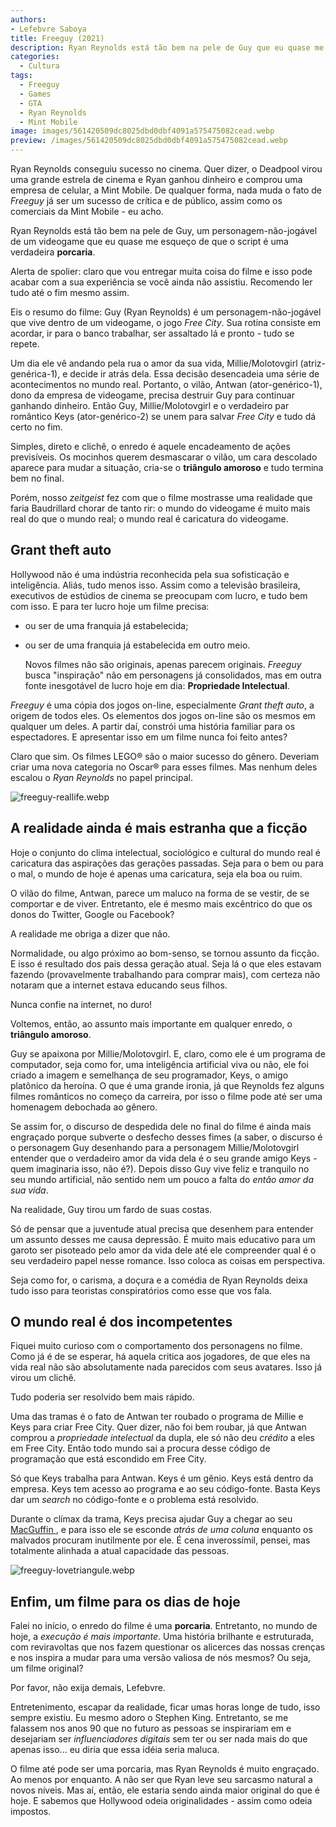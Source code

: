 ```yaml
---
authors:
- Lefebvre Saboya
title: Freeguy (2021)
description: Ryan Reynolds está tão bem na pele de Guy que eu quase me esqueço de que o script é uma verdadeira porcaria.
categories:
  - Cultura
tags:
  - Freeguy
  - Games
  - GTA
  - Ryan Reynolds
  - Mint Mobile
image: images/561420509dc8025dbd0dbf4091a575475082cead.webp
preview: /images/561420509dc8025dbd0dbf4091a575475082cead.webp
---
```


Ryan Reynolds conseguiu sucesso no cinema. Quer dizer, o Deadpool virou uma grande estrela de cinema e Ryan ganhou dinheiro e comprou uma empresa de celular, a Mint Mobile. De qualquer forma, nada muda o fato de *Freeguy* já ser um sucesso de crítica e de público, assim como os comerciais da Mint Mobile - eu acho. 

Ryan Reynolds está tão bem na pele de Guy, um personagem-não-jogável de um videogame que eu quase me esqueço de que o script é uma verdadeira **porcaria**.

Alerta de spolier: claro que vou entregar muita coisa do filme e isso pode acabar com a sua experiência se você ainda não assistiu. Recomendo ler tudo até o fim mesmo assim. 

Eis o resumo do filme: Guy (Ryan Reynolds) é um personagem-não-jogável que vive dentro de um videogame, o jogo *Free City*. Sua rotina consiste em acordar, ir para o banco trabalhar, ser assaltado lá e pronto - tudo se repete. 

Um dia ele vê andando pela rua o amor da sua vida, Millie/Molotovgirl (atriz-genérica-1), e decide ir atrás dela. Essa decisão desencadeia uma série de acontecimentos no mundo real. Portanto, o vilão, Antwan (ator-genérico-1), dono da empresa de videogame, precisa destruir Guy para continuar ganhando dinheiro. Então Guy,  Millie/Molotovgirl e o verdadeiro par romântico Keys (ator-genérico-2) se unem para salvar *Free City* e tudo dá certo no fim.

Simples, direto e clichê, o enredo é aquele encadeamento de ações previsíveis. Os mocinhos querem desmascarar o vilão, um cara descolado aparece para mudar a situação, cria-se o **triângulo amoroso** e tudo termina bem no final.

Porém, nosso *zeitgeist* fez com que o filme mostrasse uma realidade que faria Baudrillard chorar de tanto rir: o mundo do videogame é muito mais real do que o mundo real; o mundo real é caricatura do videogame.

## Grant theft auto

Hollywood não é uma indústria reconhecida pela sua sofisticação e inteligência. Aliás, tudo menos isso. Assim como a televisão brasileira, executivos de estúdios de cinema se preocupam com lucro, e tudo bem com isso. E para ter lucro hoje um filme precisa:

- ou ser de uma franquia já estabelecida;

- ou ser de uma franquia já estabelecida em outro meio.
  
  Novos filmes não são originais, apenas parecem originais. *Freeguy* busca "inspiração" não em personagens já consolidados, mas em outra fonte inesgotável de lucro hoje em dia: **Propriedade Intelectual**.

*Freeguy* é uma cópia dos jogos on-line, especialmente *Grant theft auto*, a origem de todos eles. Os elementos dos jogos on-line são os mesmos em qualquer um deles. A partir daí, constrói uma história familiar para os espectadores. E apresentar isso em um filme nunca foi feito antes?

Claro que sim. Os filmes LEGO® são o maior sucesso do gênero. Deveriam criar uma nova categoria no Oscar® para esses filmes. Mas nenhum deles escalou o *Ryan Reynolds* no papel principal.

![freeguy-reallife.webp](/images/429bf17dd8ed548b7a59fc5e88e13f571acb8791.webp)

## A realidade ainda é mais estranha que a ficção

Hoje o conjunto do clima intelectual, sociológico e cultural do mundo real é caricatura das aspirações das gerações passadas. Seja para o bem ou para o mal, o mundo de hoje é apenas uma caricatura, seja ela boa ou ruim.

O vilão do filme, Antwan, parece um maluco na forma de se vestir, de se comportar e de viver. Entretanto, ele é mesmo mais excêntrico do que os donos do Twitter, Google ou Facebook?

A realidade me obriga a dizer que não.

Normalidade, ou algo próximo ao bom-senso, se tornou assunto da ficção. E isso é resultado dos pais dessa geração atual. Seja lá o que eles estavam fazendo (provavelmente trabalhando para comprar mais), com certeza não notaram que a internet estava educando seus filhos.

Nunca confie na internet, no duro!

Voltemos, então, ao assunto mais importante em qualquer enredo, o **triângulo amoroso**. 

Guy se apaixona por Millie/Molotovgirl. E, claro, como ele é um programa de computador, seja como for, uma inteligência artificial viva ou não, ele foi criado a imagem e semelhança de seu programador,  Keys, o amigo platônico da heroína. O que é uma grande ironia, já que Reynolds fez alguns filmes românticos no começo da carreira, por isso o filme pode até ser uma homenagem debochada ao gênero. 

Se assim for, o discurso de despedida dele no final do filme é ainda mais engraçado porque subverte o desfecho desses fimes (a saber, o discurso é o personagem Guy desenhando para a personagem Millie/Molotovgirl entender que o verdadeiro amor da vida dela é o seu grande amigo Keys - quem imaginaria isso, não é?). Depois disso Guy vive feliz e tranquilo no seu mundo artificial, não sentido nem um pouco a falta do *então amor da sua vida*. 

Na realidade, Guy tirou um fardo de suas costas.

Só de pensar que a juventude atual precisa que desenhem para entender um assunto desses me causa depressão. É muito mais educativo para um garoto ser pisoteado pelo amor da vida dele até ele compreender qual é o seu verdadeiro papel nesse romance. Isso coloca as coisas em perspectiva. 

Seja como for, o carisma, a doçura e a comédia de Ryan Reynolds deixa tudo isso para teoristas conspiratórios como esse que vos fala.

## O mundo real é dos incompetentes

Fiquei muito curioso com o comportamento dos personagens no filme. Como já é de se esperar, há aquela critica aos jogadores, de que eles na vida real não são absolutamente nada parecidos com seus avatares. Isso já virou um clichê. 

Tudo poderia ser resolvido bem mais rápido.

Uma das tramas é o fato de Antwan ter roubado o programa de Millie e Keys para criar Free City. Quer dizer, não foi bem roubar, já que Antwan comprou a *propriedade intelectual* da dupla, ele só não deu *crédito* a eles em Free City. Então todo mundo sai a procura desse código de programação que está escondido em Free City.

Só que Keys trabalha para Antwan. Keys é um gênio. Keys está dentro da empresa. Keys tem acesso ao programa e ao seu código-fonte. Basta Keys dar um *search* no código-fonte e o problema está resolvido.

Durante o clímax da trama, Keys precisa ajudar Guy a chegar ao seu [MacGuffin ](https://en.wikipedia.org/wiki/MacGuffin), e para isso ele se esconde *atrás de uma coluna* enquanto os malvados procuram inutilmente por ele. É cena inverossímil, pensei, mas totalmente alinhada a atual capacidade das pessoas.

![freeguy-lovetriangule.webp](/images/51e034413030d693e789ddf71f2f91a439bf5b64.webp)

## Enfim, um filme para os dias de hoje

Falei no início, o enredo do filme é uma **porcaria**. Entretanto, no mundo de hoje, a *execução é mais importante*. Uma história brilhante e estruturada, com reviravoltas que nos fazem questionar os alicerces das nossas crenças e nos inspira a mudar para uma versão valiosa de nós mesmos? Ou seja, um filme original?

Por favor, não exija demais, Lefebvre.

Entretenimento, escapar da realidade, ficar umas horas longe de tudo, isso sempre existiu. Eu mesmo adoro o Stephen King. Entretanto, se me falassem nos anos 90 que no futuro as pessoas se inspirariam em e desejariam ser *influenciadores digitais* sem ter ou ser nada mais do que apenas isso... eu diria que essa idéia seria maluca.

O filme até pode ser uma porcaria, mas Ryan Reynolds é muito engraçado. Ao menos por enquanto. A não ser que Ryan leve seu sarcasmo natural a novos níveis. Mas aí, então, ele estaria sendo ainda maior original do que é hoje. E sabemos que Hollywood odeia originalidades - assim como odeia impostos.
